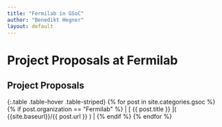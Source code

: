 ```yaml
---
title: "Fermilab in GSoC"
author: "Benedikt Hegner"
layout: default
---
```

# Project Proposals at Fermilab

## Project Proposals

{:.table .table-hover .table-striped}
{% for post in site.categories.gsoc %}{% if post.organization == "Fermilab" %} | [ {{ post.title }} ]( {{site.baseurl}}/{{ post.url }} ) | {% endif %} 
{% endfor %}